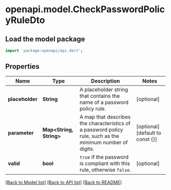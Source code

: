 # openapi.model.CheckPasswordPolicyRuleDto

## Load the model package
```dart
import 'package:openapi/api.dart';
```

## Properties
Name | Type | Description | Notes
------------ | ------------- | ------------- | -------------
**placeholder** | **String** | A placeholder string that contains the name of a password policy rule. | [optional] 
**parameter** | **Map<String, String>** | A map that describes the characteristics of a password policy rule, such as the minimum number of digits. | [optional] [default to const {}]
**valid** | **bool** | `true` if the password is compliant with this rule, otherwise `false`. | [optional] 

[[Back to Model list]](../README.md#documentation-for-models) [[Back to API list]](../README.md#documentation-for-api-endpoints) [[Back to README]](../README.md)


